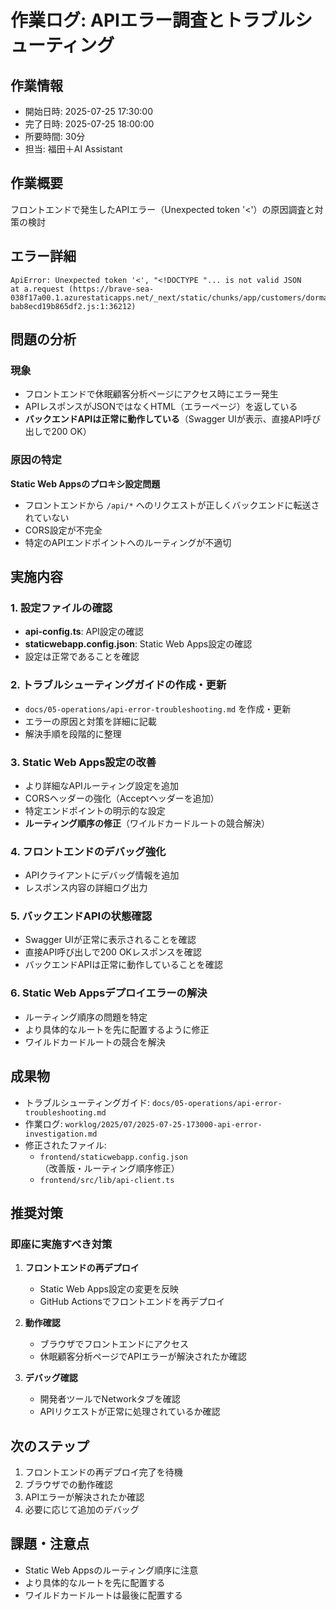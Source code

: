 # 作業ログ: APIエラー調査とトラブルシューティング

## 作業情報
- 開始日時: 2025-07-25 17:30:00
- 完了日時: 2025-07-25 18:00:00
- 所要時間: 30分
- 担当: 福田＋AI Assistant

## 作業概要
フロントエンドで発生したAPIエラー（Unexpected token '<'）の原因調査と対策の検討

## エラー詳細
```
ApiError: Unexpected token '<', "<!DOCTYPE "... is not valid JSON
at a.request (https://brave-sea-038f17a00.1.azurestaticapps.net/_next/static/chunks/app/customers/dormant/page-bab8ecd19b865df2.js:1:36212)
```

## 問題の分析

### 現象
- フロントエンドで休眠顧客分析ページにアクセス時にエラー発生
- APIレスポンスがJSONではなくHTML（エラーページ）を返している
- **バックエンドAPIは正常に動作している**（Swagger UIが表示、直接API呼び出しで200 OK）

### 原因の特定
**Static Web Appsのプロキシ設定問題**
- フロントエンドから `/api/*` へのリクエストが正しくバックエンドに転送されていない
- CORS設定が不完全
- 特定のAPIエンドポイントへのルーティングが不適切

## 実施内容

### 1. 設定ファイルの確認
- **api-config.ts**: API設定の確認
- **staticwebapp.config.json**: Static Web Apps設定の確認
- 設定は正常であることを確認

### 2. トラブルシューティングガイドの作成・更新
- `docs/05-operations/api-error-troubleshooting.md` を作成・更新
- エラーの原因と対策を詳細に記載
- 解決手順を段階的に整理

### 3. Static Web Apps設定の改善
- より詳細なAPIルーティング設定を追加
- CORSヘッダーの強化（Acceptヘッダーを追加）
- 特定エンドポイントの明示的な設定
- **ルーティング順序の修正**（ワイルドカードルートの競合解決）

### 4. フロントエンドのデバッグ強化
- APIクライアントにデバッグ情報を追加
- レスポンス内容の詳細ログ出力

### 5. バックエンドAPIの状態確認
- Swagger UIが正常に表示されることを確認
- 直接API呼び出しで200 OKレスポンスを確認
- バックエンドAPIは正常に動作していることを確認

### 6. Static Web Appsデプロイエラーの解決
- ルーティング順序の問題を特定
- より具体的なルートを先に配置するように修正
- ワイルドカードルートの競合を解決

## 成果物
- トラブルシューティングガイド: `docs/05-operations/api-error-troubleshooting.md`
- 作業ログ: `worklog/2025/07/2025-07-25-173000-api-error-investigation.md`
- 修正されたファイル:
  - `frontend/staticwebapp.config.json`（改善版・ルーティング順序修正）
  - `frontend/src/lib/api-client.ts`

## 推奨対策

### 即座に実施すべき対策
1. **フロントエンドの再デプロイ**
   - Static Web Apps設定の変更を反映
   - GitHub Actionsでフロントエンドを再デプロイ

2. **動作確認**
   - ブラウザでフロントエンドにアクセス
   - 休眠顧客分析ページでAPIエラーが解決されたか確認

3. **デバッグ確認**
   - 開発者ツールでNetworkタブを確認
   - APIリクエストが正常に処理されているか確認

## 次のステップ
1. フロントエンドの再デプロイ完了を待機
2. ブラウザでの動作確認
3. APIエラーが解決されたか確認
4. 必要に応じて追加のデバッグ

## 課題・注意点
- Static Web Appsのルーティング順序に注意
- より具体的なルートを先に配置する
- ワイルドカードルートは最後に配置する 